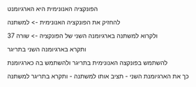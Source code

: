 הפונקציה האנונימית היא הארגיומנט 

להחזיק את הפונקציה האנונימית -> למשתנה

ולקרוא למשתנה בארגיומנה השני של הפונקציה -> שורה 37

ותקרא בארגיומנה השני בתריגר 





להשתמש בפונקצה האנונימית בתריגר ולהשתמש בה כארגיומנת 

כך את הארגיומנת השני - תציב אותו למשתנה - ותקרא בתריגר למשתנה 

